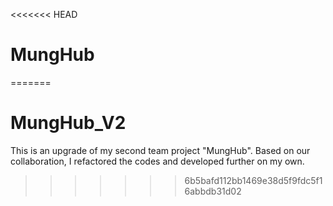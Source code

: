 <<<<<<< HEAD
# MungHub
=======
# MungHub_V2
This is an upgrade of my second team project "MungHub". Based on our collaboration, I refactored the codes and developed further on my own.
>>>>>>> 6b5bafd112bb1469e38d5f9fdc5f16abbdb31d02
